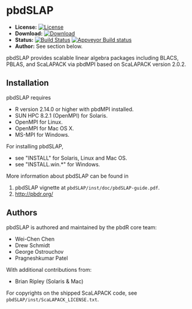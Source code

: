 # pbdSLAP

* **License:** [![License](http://img.shields.io/badge/license-MPL%202-orange.svg?style=flat)](https://www.mozilla.org/MPL/2.0/)
* **Download:** [![Download](http://cranlogs.r-pkg.org/badges/pbdSLAP)](https://cran.r-project.org/package=pbdSLAP)
* **Status:** [![Build Status](https://travis-ci.org/snoweye/pbdSLAP.png)](https://travis-ci.org/snoweye/pbdSLAP) [![Appveyor Build status](https://ci.appveyor.com/api/projects/status/32r7s2skrgm9ubva?svg=true)](https://ci.appveyor.com/project/snoweye/pbdSLAP)
* **Author:** See section below.


pbdSLAP provides scalable linear algebra packages including BLACS, PBLAS, and
ScaLAPACK via pbdMPI based on ScaLAPACK version 2.0.2.



## Installation

pbdSLAP requires

- R version 2.14.0 or higher with pbdMPI installed.
- SUN HPC 8.2.1 (OpenMPI) for Solaris.
- OpenMPI for Linux.
- OpenMPI for Mac OS X.
- MS-MPI for Windows.

For installing pbdSLAP, 

- see "INSTALL" for Solaris, Linux and Mac OS.
- see "INSTALL.win.*" for Windows.

More information about pbdSLAP can be found in

1. pbdSLAP vignette at `pbdSLAP/inst/doc/pbdSLAP-guide.pdf`.
2. http://pbdr.org/



## Authors

pbdSLAP is authored and maintained by the pbdR core team:
* Wei-Chen Chen
* Drew Schmidt
* George Ostrouchov
* Pragneshkumar Patel

With additional contributions from:
* Brian Ripley (Solaris & Mac)

For copyrights on the shipped ScaLAPACK code, see
`pbdSLAP/inst/ScaLAPACK_LICENSE.txt`.

